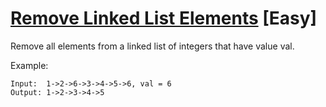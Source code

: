 # [Remove Linked List Elements](https://leetcode.com/problems/remove-linked-list-elements/) [Easy]

Remove all elements from a linked list of integers that have value val.

Example:
```
Input:  1->2->6->3->4->5->6, val = 6
Output: 1->2->3->4->5
```